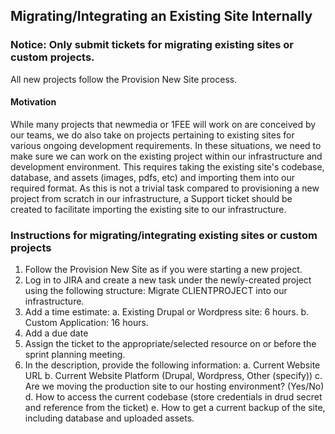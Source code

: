 ## Migrating/Integrating an Existing Site Internally

### Notice: Only submit tickets for migrating existing sites or custom projects.

All new projects follow the Provision New Site process.

#### Motivation
While many projects that newmedia or 1FEE will work on are conceived by our teams, we do also take on projects pertaining to existing sites for various ongoing development requirements. In these situations, we need to make sure we can work on the existing project within our infrastructure and development environment. This requires taking the existing site's codebase, database, and assets (images, pdfs, etc) and importing them into our required format. As this is not a trivial task compared to provisioning a new project from scratch in our infrastructure, a Support ticket should be created to facilitate importing the existing site to our infrastructure.

### Instructions for migrating/integrating existing sites or custom projects
1. Follow the Provision New Site as if you were starting a new project.
2. Log in to JIRA and create a new task under the newly-created project using the following structure: Migrate CLIENTPROJECT into our infrastructure.
3. Add a time estimate:
	a. Existing Drupal or Wordpress site: 6 hours.
	b. Custom Application: 16 hours.
4. Add a due date
5. Assign the ticket to the appropriate/selected resource on or before the sprint planning meeting.
6. In the description, provide the following information:
	a. Current Website URL
	b. Current Website Platform (Drupal, Wordpress, Other (specify))
	c. Are we moving the production site to our hosting environment? (Yes/No)
	d. How to access the current codebase (store credentials in drud secret and reference from the ticket)
	e. How to get a current backup of the site, including database and uploaded assets.
